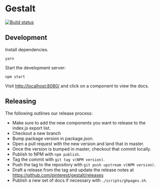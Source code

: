 # Gestalt
[![Build status](https://badge.buildkite.com/2c6b6e9f79054095354cc061876e4885f4b9212e1dbebda270.svg?branch=master)](https://buildkite.com/pinterest/gestalt)

## Development

Install dependencies.
```
yarn
```

Start the development server:
```
npm start
```
Visit [http://localhost:8080/](http://localhost:8080) and click on a component to view the docs.

## Releasing

The following outlines our release process:
* Make sure to add the new components you want to release to the index.js export list.
* Checkout a new branch
* Bump package version in package.json.
* Open a pull request with the new version and land that in master.
* Once the version is bumped in master, checkout that commit locally.
* Publish to NPM with `npm publish`.
* Tag the commit with `git tag v(NPM version)`.
* Push the tag to the repository with `git push upstream v(NPM version)`.
* Draft a release from the tag and update the release notes at https://github.com/pinterest/gestalt/releases
* Publish a new set of docs if necessary with `./scripts/ghpages.sh`.
